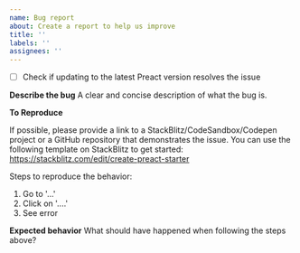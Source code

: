 ```yaml
---
name: Bug report
about: Create a report to help us improve
title: ''
labels: ''
assignees: ''
---
```


- [ ] Check if updating to the latest Preact version resolves the issue

**Describe the bug**
A clear and concise description of what the bug is.

**To Reproduce**

If possible, please provide a link to a StackBlitz/CodeSandbox/Codepen project or a GitHub repository that demonstrates the issue. You can use the following template on StackBlitz to get started: https://stackblitz.com/edit/create-preact-starter

Steps to reproduce the behavior:

1. Go to '...'
2. Click on '....'
3. See error

**Expected behavior**
What should have happened when following the steps above?
